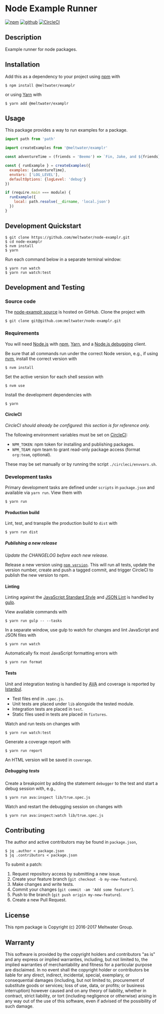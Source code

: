 # Node Example Runner

[![npm](https://img.shields.io/badge/npm-%40meltwater%2Fexamplr-blue.svg)](https://www.npmjs.com/package/@meltwater/examplr)
[![github](https://img.shields.io/badge/github-repo-blue.svg)](https://github.com/meltwater/node-examplr)
[![CircleCI](https://circleci.com/gh/meltwater/node-examplr.svg?style=shield&circle-token=0d67b78318512a8658c718614e1ff492ca4a4576)](https://circleci.com/gh/meltwater/node-examplr)

## Description

Example runner for node packages.

## Installation

Add this as a dependency to your project using [npm] with

```
$ npm install @meltwater/examplr
```

or using [Yarn] with

```
$ yarn add @meltwater/examplr
```

[npm]: https://www.npmjs.com/
[Yarn]: https://yarnpkg.com/

## Usage

This package provides a way to run examples for a package.

```js
import path from 'path'

import createExamples from '@meltwater/examplr'

const adventureTime = (friends = 'Beemo') => `Fin, Jake, and ${friends}.`

const { runExample } = createExamples({
  examples: {adventureTime},
  envVars: ['LOG_LEVEL'],
  defaultOptions: {logLevel: 'debug'}
})

if (require.main === module) {
  runExample({
    local: path.resolve(__dirname, 'local.json')
  })
}
```

## Development Quickstart

```
$ git clone https://github.com/meltwater/node-examplr.git
$ cd node-examplr
$ nvm install
$ yarn
```

Run each command below in a separate terminal window:

```
$ yarn run watch
$ yarn run watch:test
```

## Development and Testing

### Source code

The [node-examplr source] is hosted on GitHub.
Clone the project with

```
$ git clone git@github.com:meltwater/node-examplr.git
```

[node-examplr source]: https://github.com/meltwater/node-examplr

### Requirements

You will need [Node.js] with [npm], [Yarn],
and a [Node.js debugging] client.

Be sure that all commands run under the correct Node version, e.g.,
if using [nvm], install the correct version with

```
$ nvm install
```

Set the active version for each shell session with

```
$ nvm use
```

Install the development dependencies with

```
$ yarn
```

[Node.js]: https://nodejs.org/
[Node.js debugging]: https://nodejs.org/en/docs/guides/debugging-getting-started/
[npm]: https://www.npmjs.com/
[nvm]: https://github.com/creationix/nvm

#### CircleCI

_CircleCI should already be configured: this section is for reference only._

The following environment variables must be set on [CircleCI]:

- `NPM_TOKEN`: npm token for installing and publishing packages.
- `NPM_TEAM`: npm team to grant read-only package access
  (format `org:team`, optional).

These may be set manually or by running the script `./circleci/envvars.sh`.

[CircleCI]: https://circleci.com/

### Development tasks

Primary development tasks are defined under `scripts` in `package.json`
and available via `yarn run`.
View them with

```
$ yarn run
```

#### Production build

Lint, test, and transpile the production build to `dist` with

```
$ yarn run dist
```

##### Publishing a new release

_Update the CHANGELOG before each new release._

Release a new version using [`npm version`][npm version].
This will run all tests, update the version number,
create and push a tagged commit,
and trigger CircleCI to publish the new version to npm.

[npm version]: https://docs.npmjs.com/cli/version

#### Linting

Linting against the [JavaScript Standard Style] and [JSON Lint]
is handled by [gulp].

View available commands with

```
$ yarn run gulp -- --tasks
```

In a separate window, use gulp to watch for changes
and lint JavaScript and JSON files with

```
$ yarn run watch
```

Automatically fix most JavaScript formatting errors with

```
$ yarn run format
```

[gulp]: http://gulpjs.com/
[JavaScript Standard Style]: http://standardjs.com/
[JSON Lint]: https://github.com/zaach/jsonlint

#### Tests

Unit and integration testing is handled by [AVA]
and coverage is reported by [Istanbul].

- Test files end in `.spec.js`.
- Unit tests are placed under `lib` alongside the tested module.
- Integration tests are placed in `test`.
- Static files used in tests are placed in `fixtures`.

Watch and run tests on changes with

```
$ yarn run watch:test
```

Generate a coverage report with

```
$ yarn run report
```

An HTML version will be saved in `coverage`.

##### Debugging tests

Create a breakpoint by adding the statement `debugger` to the test
and start a debug session with, e.g.,

```
$ yarn run ava:inspect lib/true.spec.js
```

Watch and restart the debugging session on changes with

```
$ yarn run ava:inspect:watch lib/true.spec.js
```

[AVA]: https://github.com/avajs/ava
[Istanbul]: https://istanbul.js.org/

## Contributing

The author and active contributors may be found in `package.json`,

```
$ jq .author < package.json
$ jq .contributors < package.json
```

To submit a patch:

1. Request repository access by submitting a new issue.
2. Create your feature branch (`git checkout -b my-new-feature`).
3. Make changes and write tests.
4. Commit your changes (`git commit -am 'Add some feature'`).
5. Push to the branch (`git push origin my-new-feature`).
6. Create a new Pull Request.

## License

This npm package is Copyright (c) 2016-2017 Meltwater Group.

## Warranty

This software is provided by the copyright holders and contributors "as is" and
any express or implied warranties, including, but not limited to, the implied
warranties of merchantability and fitness for a particular purpose are
disclaimed. In no event shall the copyright holder or contributors be liable for
any direct, indirect, incidental, special, exemplary, or consequential damages
(including, but not limited to, procurement of substitute goods or services;
loss of use, data, or profits; or business interruption) however caused and on
any theory of liability, whether in contract, strict liability, or tort
(including negligence or otherwise) arising in any way out of the use of this
software, even if advised of the possibility of such damage.
